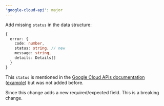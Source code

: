 ```yaml
---
'google-cloud-api': major
---
```


Add missing `status` in the data structure:

```ts
{
  error: {
    code: number,
    status: string, // new
    message: string,
    details: Details[]
  }
}
```

This `status` is mentioned in the [Google Cloud APIs documentation](https://cloud.google.com/apis/docs/errors) ([example](https://translate.googleapis.com/language/translate/v2?key=invalid&q=hello&source=en&target=es&format=text&$.xgafv=2)) but was not added before.

Since this change adds a new required/expected field. This is a breaking change.

